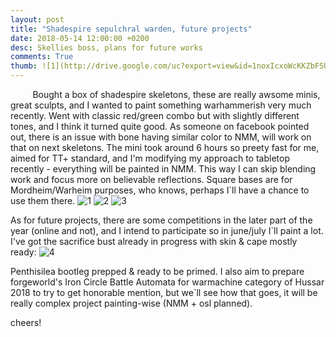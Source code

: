 ```yaml
---
layout: post
title: "Shadespire sepulchral warden, future projects"
date: 2018-05-14 12:00:00 +0200
desc: Skellies boss, plans for future works
comments: True
thumb: ![1](http://drive.google.com/uc?export=view&id=1noxIcxoWcKKZbFSUsbCKPbtFgIiObWOL)
---
```


&nbsp;&nbsp;&nbsp;&nbsp;&nbsp;&nbsp;&nbsp;&nbsp;
Bought a box of shadespire skeletons, these are really awsome minis, great sculpts, and I wanted to paint something warhammerish very much recently. Went with classic red/green combo but with slightly different tones, and I think it turned quite good. As someone on facebook pointed out, there is an issue with bone having similar color to NMM, will work on that on next skeletons. The mini took around 6 hours so preety fast for me, aimed for TT+ standard, and I'm modifying my approach to tabletop recently - everything will be painted in NMM. This way I can skip blending work and focus more on believable reflections. Square bases are for Mordheim/Warheim purposes, who knows, perhaps I`ll have a chance to use them there. 
![1](http://drive.google.com/uc?export=view&id=1noxIcxoWcKKZbFSUsbCKPbtFgIiObWOL)
![2](http://drive.google.com/uc?export=view&id=1PxLA8qB5kX--rZ8wu5ArWYRZjsOMuyqV)
![3](http://drive.google.com/uc?export=view&id=1bWi22k6ChDyhWCvj-LG3dO9N6tWqsW2f)

As for future projects, there are some competitions in the later part of the year (online and not), and I intend to participate so in june/july I`ll paint a lot. I've got the sacrifice bust already in progress with skin & cape mostly ready:
![4](http://drive.google.com/uc?export=view&id=1K1gOXuD719RhHMzv0VBmN10_8jzSbI9u)

Penthisilea bootleg prepped & ready to be primed.
I also aim to prepare forgeworld's Iron Circle Battle Automata for warmachine category of Hussar 2018 to try to get honorable mention, but we`ll see how that goes, it will be really complex project painting-wise (NMM + osl planned).

cheers!
